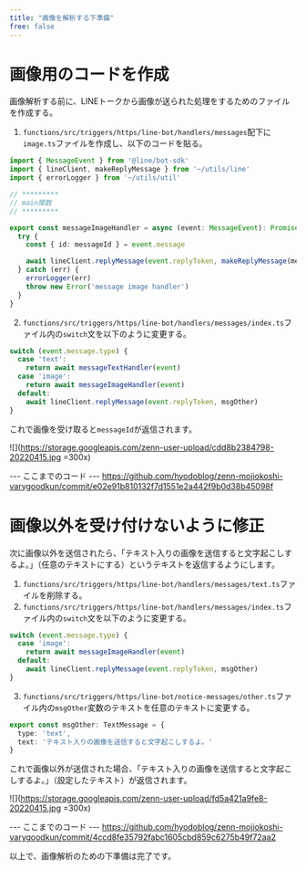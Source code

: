 ```yaml
---
title: "画像を解析する下準備"
free: false
---
```


# 画像用のコードを作成

画像解析する前に、LINEトークから画像が送られた処理をするためのファイルを作成する。

1. `functions/src/triggers/https/line-bot/handlers/messages`配下に`image.ts`ファイルを作成し、以下のコードを貼る。

```ts
import { MessageEvent } from '@line/bot-sdk'
import { lineClient, makeReplyMessage } from '~/utils/line'
import { errorLogger } from '~/utils/util'

// *********
// main関数
// *********

export const messageImageHandler = async (event: MessageEvent): Promise<void> => {
  try {
    const { id: messageId } = event.message

    await lineClient.replyMessage(event.replyToken, makeReplyMessage(messageId))
  } catch (err) {
    errorLogger(err)
    throw new Error('message image handler')
  }
}
```

2. `functions/src/triggers/https/line-bot/handlers/messages/index.ts`ファイル内の`switch`文を以下のように変更する。

```ts
switch (event.message.type) {
  case 'text':
    return await messageTextHandler(event)
  case 'image':
    return await messageImageHandler(event)
  default:
    await lineClient.replyMessage(event.replyToken, msgOther)
}
```

これで画像を受け取ると`messageId`が返信されます。

![](https://storage.googleapis.com/zenn-user-upload/cdd8b2384798-20220415.jpg =300x)

--- ここまでのコード ---
https://github.com/hyodoblog/zenn-mojiokoshi-varygoodkun/commit/e02e91b810132f7d1551e2a442f9b0d38b45098f


# 画像以外を受け付けないように修正

次に画像以外を送信されたら、「テキスト入りの画像を送信すると文字起こしするよ。」（任意のテキストにする）というテキストを返信するようにします。

1. `functions/src/triggers/https/line-bot/handlers/messages/text.ts`ファイルを削除する。
2. `functions/src/triggers/https/line-bot/handlers/messages/index.ts`ファイル内の`switch`文を以下のように変更する。

```ts
switch (event.message.type) {
  case 'image':
    return await messageImageHandler(event)
  default:
    await lineClient.replyMessage(event.replyToken, msgOther)
}
```

3. `functions/src/triggers/https/line-bot/notice-messages/other.ts`ファイル内の`msgOther`変数のテキストを任意のテキストに変更する。
```ts
export const msgOther: TextMessage = {
  type: 'text',
  text: 'テキスト入りの画像を送信すると文字起こしするよ。'
}
```

これで画像以外が送信された場合、「テキスト入りの画像を送信すると文字起こしするよ。」（設定したテキスト）が返信されます。

![](https://storage.googleapis.com/zenn-user-upload/fd5a421a9fe8-20220415.jpg =300x)


--- ここまでのコード ---
https://github.com/hyodoblog/zenn-mojiokoshi-varygoodkun/commit/4ccd8fe35792fabc1605cbd859c6275b49f72aa2


以上で、画像解析のための下準備は完了です。
